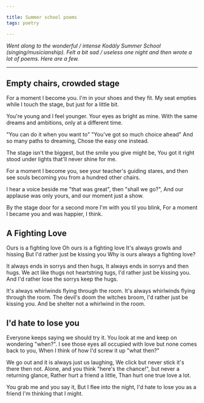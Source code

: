 ```yaml
---

title: Summer school poems
tags: poetry

---
```


_Went along to the wonderful / intense Kodály Summer School (singing/musicianship). Felt a bit sad / useless one night and then wrote a lot of poems. Here are a few._

---

## Empty chairs, crowded stage

For a moment I become you.
I'm in your shoes and they fit.
My seat empties while I touch the stage,
but just for a little bit.

You're young and I feel younger.
Your eyes as bright as mine.
With the same dreams and ambitions, only at a different time.

"You can do it when you want to"
"You've got so much choice ahead"
And so many paths to dreaming,
Chose the easy one instead.

The stage isn't the biggest, but the smile you give might be,
You got it right stood under lights that'll never shine for me.

For a moment I become you, see your teacher's guiding stares, and then see souls becoming you from a hundred other chairs.

I hear a voice beside me "that was great", then "shall we go?",
And our applause was only yours, and our moment just a show.

By the stage door for a second more I'm with you til you blink,
For a moment I became you and was happier, I think.

## A Fighting Love

Ours is a fighting love
Oh ours is a fighting love
It's always growls and hissing
But I'd rather just be kissing you
Why is ours always a fighting love?

It always ends in sorrys and then hugs,
It always ends in sorrys and then hugs.
We act like thugs not heartstring tugs,
I'd rather just be kissing you.
And I'd rather lose the sorrys keep the hugs.

It's always whirlwinds flying through the room.
It's always whirlwinds flying through the room.
The devil's doom the witches broom,
I'd rather just be kissing you.
And be shelter not a whirlwind in the room.

## I'd hate to lose you

Everyone keeps saying we should try it.
You look at me and keep on wondering "when?".
I see those eyes all occupied with love but none comes back to you,
When I think of how I'd screw it up "what then?"

We go out and it is always just us laughing,
We click but never stick it's there then not.
Alone, 
and you think "here's the chance!", 
but never a returning glance,
Rather hurt a friend a little, 
Than hurt one true love a lot.

You grab me and you say it,
But I flee into the night,
I'd hate to lose you as a friend
I'm thinking that I might.
